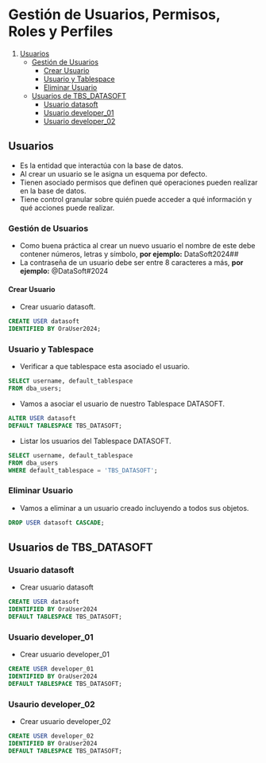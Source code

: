 # Gestión de Usuarios, Permisos, Roles y Perfiles

1. [Usuarios](#usuarios)
    * [Gestión de Usuarios](#gestión-de-usuarios)
        * [Crear Usuario](#crear-usuario)
        * [Usuario y Tablespace](#usuario-y-tablespace)
        * [Eliminar Usuario](#eliminar-usuario)
    * [Usuarios de TBS_DATASOFT](#usuarios-de-tbs_datasoft)
        * [Usuario datasoft](#usuario-datasoft)
        * [Usuario developer_01](#usuario-developer_01)
        * [Usuario developer_02](#usaurio-developer_02)

## Usuarios

* Es la entidad que interactúa con la base de datos.
* Al crear un usuario se le asigna un esquema por defecto.
* Tienen asociado permisos que definen qué operaciones pueden realizar en la base de datos.
* Tiene control granular sobre quién puede acceder a qué información y qué acciones puede realizar.

### Gestión de Usuarios

* Como buena práctica al crear un nuevo usuario el nombre de este debe contener números, letras y símbolo, **por ejemplo:** DataSoft2024##
* La contraseña de un usuario debe ser entre 8 caracteres a más, **por ejemplo:** @DataSoft#2024

#### Crear Usuario

* Crear usuario datasoft.
````SQL
CREATE USER datasoft 
IDENTIFIED BY OraUser2024; 
````

### Usuario y Tablespace

* Verificar a que tablespace esta asociado el usuario.
````SQL
SELECT username, default_tablespace
FROM dba_users; 
````

* Vamos a asociar el usuario de nuestro Tablespace DATASOFT.
````SQL
ALTER USER datasoft
DEFAULT TABLESPACE TBS_DATASOFT;
````

* Listar los usuarios del Tablespace DATASOFT.
````SQL
SELECT username, default_tablespace
FROM dba_users
WHERE default_tablespace = 'TBS_DATASOFT';
````

### Eliminar Usuario

* Vamos a eliminar a un usuario creado incluyendo a todos sus objetos.
````SQL
DROP USER datasoft CASCADE;
````

## Usuarios de TBS_DATASOFT

### Usuario datasoft

* Crear usuario datasoft
````SQL
CREATE USER datasoft
IDENTIFIED BY OraUser2024
DEFAULT TABLESPACE TBS_DATASOFT;
````

### Usuario developer_01

* Crear usuario developer_01
````SQL
CREATE USER developer_01
IDENTIFIED BY OraUser2024
DEFAULT TABLESPACE TBS_DATASOFT;
````

### Usaurio developer_02

* Crear usuario developer_02
````SQL
CREATE USER developer_02
IDENTIFIED BY OraUser2024
DEFAULT TABLESPACE TBS_DATASOFT;
````